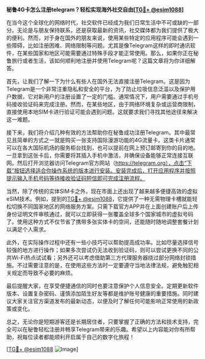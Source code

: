 **秘鲁4G卡怎么注册telegram？轻松实现海外社交自由[[TG💪+ @esim1088](https://t.me/s/esim1088)]**

在当今这个全球化的网络时代，社交软件已经成为我们日常生活中不可或缺的一部分。无论是与朋友保持联系，还是获取最新的资讯，社交媒体都为我们提供了极大的便利。然而，对于身在国外的朋友来说，使用某些特定的应用程序可能会遇到一些障碍，比如注册困难、网络限制等问题。尤其是像Telegram这样的即时通讯软件，在某些国家和地区可能需要通过特殊手段才能正常使用。那么，如果你正在秘鲁旅行或者生活，该如何顺利地注册并使用Telegram呢？这篇文章将为你详细解答。

首先，让我们了解一下为什么有些人在国外无法直接注册Telegram。这是因为Telegram是一个非常注重隐私和安全的平台，为了防止垃圾信息泛滥以及保护用户数据，它对新用户的注册设置了一定的门槛。通常情况下，用户需要通过手机号码接收验证码来完成注册。然而，在某些地区，由于网络环境复杂或运营商限制，直接使用本地SIM卡进行验证可能会遇到问题。这就要求我们寻找其他途径来解决这一难题。

接下来，我们将介绍几种有效的方法帮助你在秘鲁成功注册Telegram。其中最常见且简单的方式之一就是购买一张支持国际漫游功能的4G流量卡。这类卡片通常可以在各大国际机场的服务柜台找到，也可以提前在网上预订邮寄到你的目的地。一旦拿到这张卡后，你需要将其插入手机中激活，并确保设备能够正常连接互联网。然后打开浏览器访问Telegram官方网站（https://telegram.org），点击“下载”按钮选择适合你操作系统的版本进行安装。安装完成后，打开应用程序并按照提示输入手机号码等待接收验证码短信即可完成注册流程。

当然，除了传统的实体SIM卡之外，现在市面上还出现了越来越多便捷高效的虚拟eSIM技术。例如，提到的[TG💪+ @esim1088](https://t.me/s/esim1088)，它提供了一种无需物理卡槽就能轻松切换不同国家地区的网络服务方案。只需下载官方APP并在上面创建账户后上传身份证明文件审核通过，就可以立即获得一张覆盖全球多个国家城市的虚拟号码了。使用这种方式不仅节省了携带多张实体卡的空间，还能随时随地调整套餐计划以满足个人需求。

此外，在实际操作过程中还有一些小技巧可以帮助提高成功率。比如尽量选择信号较强的地方进行操作；如果多次尝试仍无法收到验证码，则可以尝试更换不同的公共Wi-Fi热点试试看；另外还可以考虑借助第三方代理服务器绕过部分网络封锁措施。不过需要注意的是，在使用这些方法时一定要遵守当地法律法规，避免触犯相关规定而导致不必要的麻烦。

最后提醒大家，在享受便捷通信的同时也要注意保护个人信息安全。定期更新软件版本、设置复杂密码、谨慎添加陌生好友等都是维护账号健康的重要措施。同时建议大家关注官方渠道发布的最新动态，以便及时了解任何可能影响正常使用的新政策或变化。

总之，无论你是短期游客还是长期居住者，只要掌握了正确的方法和技术支持，完全可以在秘鲁轻松注册并畅享Telegram带来的乐趣。希望以上内容能对你有所帮助，祝每位读者都能顺利开启属于自己的数字化旅程！

[[TG💪+ @esim1088](https://t.me/s/esim1088) ![Image](https://i.postimg.cc/4NQfJmqS/Snipaste-2025-05-13-00-14-12.png)]